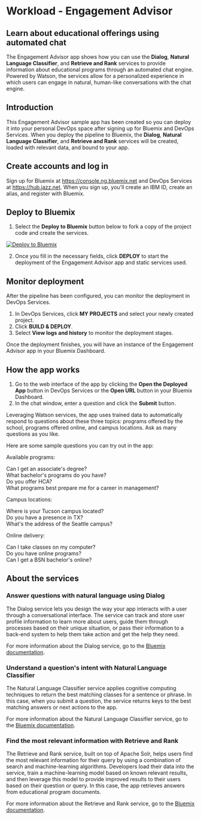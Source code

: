 # Workload - Engagement Advisor

## Learn about educational offerings using automated chat
The Engagement Advisor app shows how you can use the **Dialog**, **Natural Language Classifier**, and **Retrieve and Rank** services to provide information about educational programs through an automated chat engine. Powered by Watson, the services allow for a personalized experience in which users can engage in natural, human-like conversations with the chat engine.

## Introduction
This Engagement Advisor sample app has been created so you can deploy it into your personal DevOps space after signing up for Bluemix and DevOps Services. When you deploy the pipeline to Bluemix, the **Dialog**, **Natural Language Classifier**, and **Retrieve and Rank** services will be created, loaded with relevant data, and bound to your app.

## Create accounts and log in

Sign up for Bluemix at https://console.ng.bluemix.net and DevOps Services at https://hub.jazz.net.
When you sign up, you'll create an IBM ID, create an alias, and register with Bluemix.

## Deploy to Bluemix

1. Select the **Deploy to Bluemix** button below to fork a copy of the project code and create the services.

  [![Deploy to Bluemix](https://bluemix.net/deploy/button.png)](https://bluemix.net/deploy?repository=https://github.com/cfsworkload/engagement-advisor.git)

2.  Once you fill in the necessary fields, click **DEPLOY** to start the deployment of the Engagement Advisor app and static services used.

## Monitor deployment

After the pipeline has been configured, you can monitor the deployment in DevOps Services.

1. In DevOps Services, click **MY PROJECTS** and select your newly created project.
2. Click **BUILD & DEPLOY**.
3. Select **View logs and history** to monitor the deployment stages.

Once the deployment finishes, you will have an instance of the Engagement Advisor app in your Bluemix Dashboard.

## How the app works

1.  Go to the web interface of the app by clicking the **Open the Deployed App** button in DevOps Services or the **Open URL** button in your Bluemix Dashboard.
2. In the chat window, enter a question and click the **Submit** button.

Leveraging Watson services, the app uses trained data to automatically respond to questions about these three topics: programs offered by the school, programs offered online, and campus locations. Ask as many questions as you like.

Here are some sample questions you can try out in the app:

Available programs:

Can I get an associate's degree?  
What bachelor's programs do you have?  
Do you offer HCA?  
What programs best prepare me for a career in management?

Campus locations:

Where is your Tucson campus located?  
Do you have a presence in TX?  
What's the address of the Seattle campus?  

Online delivery:

Can I take classes on my computer?  
Do you have online programs?  
Can I get a BSN bachelor's online?


## About the services

### Answer questions with natural language using Dialog
The Dialog service lets you  design the way your app interacts with a user through a conversational interface. The service can track and store user profile information to learn more about users, guide them through processes based on their unique situation, or pass their information to a back-end system to help them take action and get the help they need.

For more information about the Dialog service, go to the [Bluemix documentation](https://www.ng.bluemix.net/docs/services/Dialog/index.html).

### Understand a question's intent with Natural Language Classifier
The Natural Language Classifier service applies cognitive computing techniques to return the best matching classes for a sentence or phrase. In this case, when you submit a question, the service returns keys to the best matching answers or next actions to the app.

For more information about the Natural Language Classifier service, go to the [Bluemix documentation](https://www.ng.bluemix.net/docs/services/NaturalLanguageClassifier/index.html).

### Find the most relevant information with Retrieve and Rank
The Retrieve and Rank service, built on top of Apache Solr,  helps users find the most relevant information for their query by using a combination of search and machine-learning algorithms. Developers load their data into the service, train a machine-learning model based on known relevant results, and then leverage this model to provide improved results to their users based on their question or query. In this case, the app retrieves answers from educational program documents.

For more information about the Retrieve and Rank service, go to the [Bluemix documentation](https://www.ng.bluemix.net/docs/services/RetrieveandRank/index.html).
